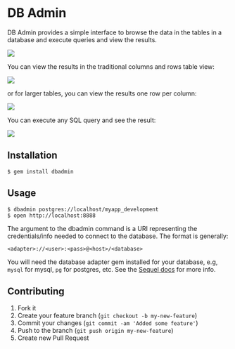 # DB Admin

DB Admin provides a simple interface to browse the data in the tables in a database and execute queries and view the results.

![](https://raw.github.com/pjb3/dbadmin/master/doc/screenshots/tables.png)

You can view the results in the traditional columns and rows table view:

![](https://raw.github.com/pjb3/dbadmin/master/doc/screenshots/table_list.png)

or for larger tables, you can view the results one row per column:

![](https://raw.github.com/pjb3/dbadmin/master/doc/screenshots/table_grid.png)

You can execute any SQL query and see the result:

![](https://raw.github.com/pjb3/dbadmin/master/doc/screenshots/query.png)

## Installation

    $ gem install dbadmin

## Usage

    $ dbadmin postgres://localhost/myapp_development
    $ open http://localhost:8888

The argument to the dbadmin command is a URI representing the credentials/info needed to connect to the database.  The format is generally:

    <adapter>://<user>:<pass>@<host>/<database>

You will need the database adapter gem installed for your database, e.g, `mysql` for mysql, `pg` for postgres, etc.  See the [Sequel docs][sequel] for more info.

## Contributing

1. Fork it
2. Create your feature branch (`git checkout -b my-new-feature`)
3. Commit your changes (`git commit -am 'Added some feature'`)
4. Push to the branch (`git push origin my-new-feature`)
5. Create new Pull Request

[sequel]: http://sequel.rubyforge.org/rdoc/files/doc/opening_databases_rdoc.html
